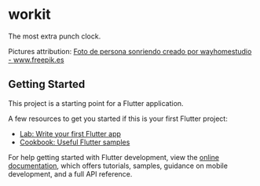 # workit

The most extra punch clock.

Pictures attribution: 
    <a href="https://www.freepik.es/fotos/persona-sonriendo">Foto de persona sonriendo creado por wayhomestudio - www.freepik.es</a>
## Getting Started

This project is a starting point for a Flutter application.

A few resources to get you started if this is your first Flutter project:

- [Lab: Write your first Flutter app](https://docs.flutter.dev/get-started/codelab)
- [Cookbook: Useful Flutter samples](https://docs.flutter.dev/cookbook)

For help getting started with Flutter development, view the
[online documentation](https://docs.flutter.dev/), which offers tutorials,
samples, guidance on mobile development, and a full API reference.
